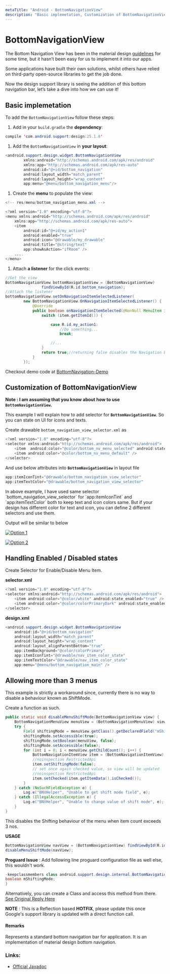 ```yaml
---
metaTitle: "Android - BottomNavigationView"
description: "Basic implemetation, Customization of BottomNavigationView, Handling Enabled / Disabled states, Allowing more than 3 menus"
---
```


# BottomNavigationView


The Bottom Navigation View has been in the material design [guidelines](https://material.io/guidelines/components/bottom-navigation.html) for some time, but it hasn’t been easy for us to implement it into our apps.

Some applications have built their own solutions, whilst others have relied on third-party open-source libraries to get the job done.

Now the design support library is seeing the addition of this bottom navigation bar, let’s take a dive into how we can use it!



## Basic implemetation


To add the `BottomNavigationView` follow these steps:

1. Add in your `build.gradle` the **dependency**:

```java
compile 'com.android.support:design:25.1.0'

```


1. Add the `BottomNavigationView` in **your layout**:

```java
<android.support.design.widget.BottomNavigationView
        xmlns:android="http://schemas.android.com/apk/res/android"
        xmlns:app="http://schemas.android.com/apk/res-auto"
        android:id="@+id/bottom_navigation"
        android:layout_width="match_parent"
        android:layout_height="wrap_content"
        app:menu="@menu/bottom_navigation_menu"/>

```


1. Create the **menu** to populate the view:

```java
<!-- res/menu/bottom_navigation_menu.xml -->

<?xml version="1.0" encoding="utf-8"?>
<menu xmlns:android="http://schemas.android.com/apk/res/android"
    xmlns:app="http://schemas.android.com/apk/res-auto">
    <item
        android:id="@+id/my_action1"
        android:enabled="true"
        android:icon="@drawable/my_drawable"
        android:title="@string/text"
        app:showAsAction="ifRoom" />
    ....
</menu>

```


1. Attach **a listener** for the click events:

```java
//Get the view
BottomNavigationView bottomNavigationView = (BottomNavigationView)
                findViewById(R.id.bottom_navigation);
//Attach the listener
bottomNavigationView.setOnNavigationItemSelectedListener(
        new BottomNavigationView.OnNavigationItemSelectedListener() {
            @Override
            public boolean onNavigationItemSelected(@NonNull MenuItem item) {
                switch (item.getItemId()) {

                    case R.id.my_action1:
                        //Do something...
                        break;

                    //...
                }
                return true;//returning false disables the Navigation bar animations
            }
        });

```

Checkout demo code at [BottomNavigation-Demo](https://github.com/1priyank1/BottomNavigation-Demo)



## Customization of BottomNavigationView


**Note : I am assuming that you know about how to use **`BottomNavigationView`**.**

This example I will explain how to add selector for **`BottomNavigationView`**. So you can state on UI for icons and texts.

Create drawable `bottom_navigation_view_selector.xml` as

```java
<?xml version="1.0" encoding="utf-8"?>
<selector xmlns:android="http://schemas.android.com/apk/res/android">
    <item  android:color="@color/bottom_nv_menu_selected" android:state_checked="true" />
    <item android:color="@color/bottom_nv_menu_default" />
</selector>

```

And use below attributes into **`BottomNavigationView`** in layout file

```java
app:itemIconTint="@drawable/bottom_navigation_view_selector" 
app:itemTextColor="@drawable/bottom_navigation_view_selector"

```

> 
<p>In above example, I have used same selector
`bottom_navigation_view_selector` for `app:itemIconTint` and
`app:itemTextColor` both to keep text and icon colors same. But if
your design has different color for text and icon, you can define 2
different selectors and use them.</p>


Output will be similar to below

[<img src="https://i.stack.imgur.com/HT7wB.png" alt="Option 1" />](https://i.stack.imgur.com/HT7wB.png)

[<img src="https://i.stack.imgur.com/pScpu.png" alt="Option 2" />](https://i.stack.imgur.com/pScpu.png)



## Handling Enabled / Disabled states


Create Selector for Enable/Disable Menu Item.

**selector.xml**

```java
<?xml version="1.0" encoding="utf-8"?>
<selector xmlns:android="http://schemas.android.com/apk/res/android">
    <item android:color="@color/white" android:state_enabled="true" />
    <item android:color="@color/colorPrimaryDark" android:state_enabled="false" />
</selector>

```

**design.xml**

```java
<android.support.design.widget.BottomNavigationView
    android:id="@+id/bottom_navigation"
    android:layout_width="match_parent"
    android:layout_height="wrap_content"
    android:layout_alignParentBottom="true"
    app:itemBackground="@color/colorPrimary"
    app:itemIconTint="@drawable/nav_item_color_state"
    app:itemTextColor="@drawable/nav_item_color_state"
    app:menu="@menu/bottom_navigation_main" />

```



## Allowing more than 3 menus


This example is strictly a workaround since, currently there is no way to disable a behaviour known as ShiftMode.

Create a function as such.

```java
public static void disableMenuShiftMode(BottomNavigationView view) {
    BottomNavigationMenuView menuView = (BottomNavigationMenuView) view.getChildAt(0);
    try {
        Field shiftingMode = menuView.getClass().getDeclaredField("mShiftingMode");
        shiftingMode.setAccessible(true);
        shiftingMode.setBoolean(menuView, false);
        shiftingMode.setAccessible(false);
        for (int i = 0; i < menuView.getChildCount(); i++) {
            BottomNavigationItemView item = (BottomNavigationItemView) menuView.getChildAt(i);
            //noinspection RestrictedApi
            item.setShiftingMode(false);
            // set once again checked value, so view will be updated
            //noinspection RestrictedApi
            item.setChecked(item.getItemData().isChecked());
        }
    } catch (NoSuchFieldException e) {
        Log.e("BNVHelper", "Unable to get shift mode field", e);
    } catch (IllegalAccessException e) {
        Log.e("BNVHelper", "Unable to change value of shift mode", e);
    }
}

```

This disables the Shifting behaviour of the menu when item count exceeds 3 nos.

**USAGE**

```java
BottomNavigationView navView = (BottomNavigationView) findViewById(R.id.bottom_navigation_bar);
disableMenuShiftMode(navView);

```

**Proguard Issue** : Add following line proguard configuration file as well else, this wouldn't work.

```java
-keepclassmembers class android.support.design.internal.BottomNavigationMenuView { 
boolean mShiftingMode; 
}

```

Alternatively, you can create a Class and access this method from there. [See Original Reply Here](http://stackoverflow.com/a/40189977/1149398)

**NOTE** : This is a Reflection based **HOTFIX**, please update this once Google's support library is updated with a direct function call.



#### Remarks


Represents a standard bottom navigation bar for application. It is an implementation of material design bottom navigation.

### Links:

- [Official Javadoc](https://developer.android.com/reference/android/support/design/widget/BottomNavigationView.html)

